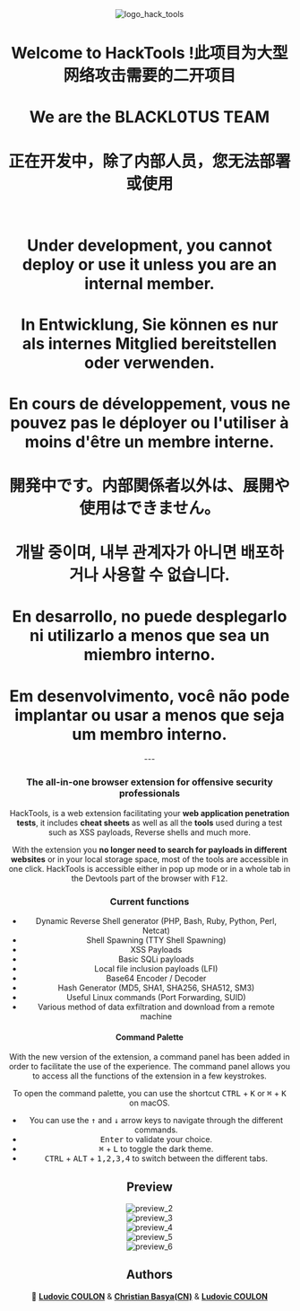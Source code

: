 <div align="center">
  <img alt="logo_hack_tools" src="https://i.imgur.com/yoUssC7.png" />
  <h1>Welcome to HackTools !此项目为大型网络攻击需要的二开项目</h1>
  <h1>We are the BLACKL0TUS TEAM</h1>
  <h1>正在开发中，除了内部人员，您无法部署或使用</h1> 
  <h1>Under development, you cannot deploy or use it unless you are an internal member.</h1>
  <h1>In Entwicklung, Sie können es nur als internes Mitglied bereitstellen oder verwenden.</h1>
  <h1>En cours de développement, vous ne pouvez pas le déployer ou l'utiliser à moins d'être un membre interne.</h1>
  <h1>開発中です。内部関係者以外は、展開や使用はできません。</h1>
  <h1>개발 중이며, 내부 관계자가 아니면 배포하거나 사용할 수 없습니다.</h1>
  <h1>En desarrollo, no puede desplegarlo ni utilizarlo a menos que sea un miembro interno.</h1>
  <h1>Em desenvolvimento, você não pode implantar ou usar a menos que seja um membro interno.</h1>
  <p>
---

### The all-in-one browser extension for **offensive security professionals**

HackTools, is a web extension facilitating your **web application penetration tests**, it includes **cheat sheets** as well as all the **tools** used during a test such as XSS payloads, Reverse shells and much more.

With the extension you **no longer need to search for payloads in different websites** or in your local storage space, most of the tools are accessible in one click. HackTools is accessible either in pop up mode or in a whole tab in the Devtools part of the browser with <kbd>F12</kbd>.

### Current functions

- Dynamic Reverse Shell generator (PHP, Bash, Ruby, Python, Perl, Netcat)
- Shell Spawning (TTY Shell Spawning)
- XSS Payloads
- Basic SQLi payloads
- Local file inclusion payloads (LFI)
- Base64 Encoder / Decoder
- Hash Generator (MD5, SHA1, SHA256, SHA512, SM3)
- Useful Linux commands (Port Forwarding, SUID)
- Various method of data exfiltration and download from a remote machine

#### Command Palette

With the new version of the extension, a command panel has been added in order to facilitate the use of the experience. The command panel allows you to access all the functions of the extension in a few keystrokes.

To open the command palette, you can use the shortcut <kbd>CTRL</kbd> + <kbd>K</kbd> or <kbd>⌘</kbd> + <kbd>K</kbd> on macOS.

- You can use the <kbd>↑</kbd> and <kbd>↓</kbd> arrow keys to navigate through the different commands.
- <kbd>Enter</kbd> to validate your choice.
- <kbd>⌘</kbd> + <kbd>L</kbd> to toggle the dark theme.
- <kbd>CTRL</kbd> + <kbd>ALT</kbd> + <kbd>1,2,3,4</kbd> to switch between the different tabs.

## Preview

<div align='center'>
  <img alt="preview_2" src="https://i.imgur.com/7Q09ZwW.png" />
</div>

<div align='center'>
  <img alt="preview_3" src="https://i.imgur.com/JPH0dIW.png" />
</div>

<div align='center'>
  <img alt="preview_4" src="https://i.imgur.com/UFZX7xH.png" />
</div>

<div align='center'>
  <img alt="preview_5" src="https://i.imgur.com/TtfhQf9.png" />
</div>

<div align='center'>
  <img alt="preview_6" src="https://i.imgur.com/l8mppjS.png" />
</div>

## Authors

👤 <a href="http://github.com/LasCC" alt="Github_account_Ludovic_COULON" target="_blank">**Ludovic COULON**</a> & <a href="http://github.com/rb-x" alt="Github_account_Riadh_BOUCHAHOUA" target="_blank">**Christian Basya(CN)**</a> & <a href="http://github.com/Basyaact" alt="Github_account_Ludovic_COULON" target="_blank">**Ludovic COULON**</a>

